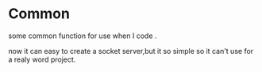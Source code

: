 # Common
 
 some common function for use when I code .
 
 now it can easy to create a socket server,but it so simple so it can't use for a realy word project.
